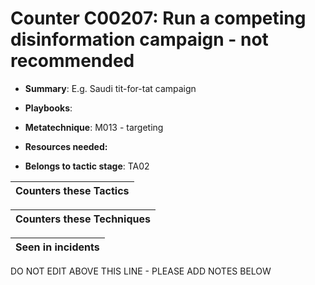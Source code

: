 # Counter C00207: Run a competing disinformation campaign - not recommended

* **Summary**: E.g. Saudi tit-for-tat campaign 

* **Playbooks**: 

* **Metatechnique**: M013 - targeting

* **Resources needed:** 

* **Belongs to tactic stage**: TA02


| Counters these Tactics |
| ---------------------- |



| Counters these Techniques |
| ------------------------- |



| Seen in incidents |
| ----------------- |


DO NOT EDIT ABOVE THIS LINE - PLEASE ADD NOTES BELOW